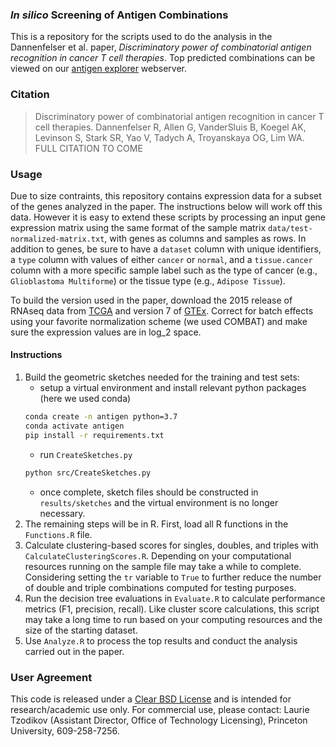 ### _In silico_ Screening of Antigen Combinations
This is a repository for the scripts used to do the analysis in the Dannenfelser et al. paper, _Discriminatory power of combinatorial antigen recognition in cancer T cell therapies_. Top predicted combinations can be viewed on our [antigen explorer](http://antigen.princeton.edu) webserver.

### Citation
> Discriminatory power of combinatorial antigen recognition in cancer T cell therapies.
Dannenfelser R, Allen G, VanderSluis B, Koegel AK, Levinson S, Stark SR, Yao V, Tadych A, Troyanskaya OG, Lim WA. FULL CITATION TO COME

<!-- (DOI badge for later?[![DOI](https://zenodo.org/badge/126377943.svg)](https://zenodo.org/badge/latestdoi/126377943)) -->

### Usage
Due to size contraints, this repository contains expression data for a subset of the genes analyzed in the paper. The instructions below will work off this data. However it is easy to extend these scripts by processing an input gene expression matrix using the same format of the sample matrix `data/test-normalized-matrix.txt`, with genes as columns and samples as rows. In addition to genes, be sure to have a `dataset` column with unique identifiers, a `type` column with values of either `cancer` or `normal`, and a `tissue.cancer` column with a more specific sample label such as the type of cancer (e.g., `Glioblastoma Multiforme`) or the tissue type (e.g., `Adipose Tissue`).

To build the version used in the paper, download the 2015 release of RNAseq data from [TCGA](https://portal.gdc.cancer.gov/) and version 7 of [GTEx](https://www.gtexportal.org/home/). Correct for batch effects using your favorite normalization scheme (we used COMBAT) and make sure the expression values are in log_2 space.

#### Instructions
1. Build the geometric sketches needed for the training and test sets:
   - setup a virtual environment and install relevant python packages (here we used conda)
   ```bash
   conda create -n antigen python=3.7
   conda activate antigen
   pip install -r requirements.txt
   ```
   - run `CreateSketches.py`
   ```bash
   python src/CreateSketches.py
   ```
   - once complete, sketch files should be constructed in `results/sketches` and the virtual environment is no longer necessary.
2. The remaining steps will be in R. First, load all R functions in the  `Functions.R` file.
3. Calculate clustering-based scores for singles, doubles, and triples with `CalculateClusteringScores.R`. Depending on your computational resources running on the sample file may take a while to complete. Considering setting the `tr` variable to `True` to further reduce the number of double and triple combinations computed for testing purposes.
4. Run the decision tree evaluations in `Evaluate.R` to calculate performance metrics (F1, precision, recall). Like cluster score calculations, this script may take a long time to run based on your computing resources and the size of the starting dataset.
5. Use `Analyze.R` to process the top results and conduct the analysis carried out in the paper.

### User Agreement
This code is released under a [Clear BSD License](LICENSE.md) and is intended for research/academic use only. For commercial use, please contact: Laurie Tzodikov (Assistant Director, Office of Technology Licensing), Princeton University, 609-258-7256.
